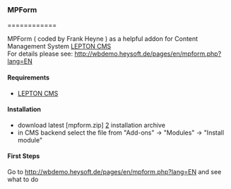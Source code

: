 ### MPForm
============

MPForm ( coded by Frank Heyne ) as a helpful addon for Content Management System [LEPTON CMS][1]<br />
For details please see: http://wbdemo.heysoft.de/pages/en/mpform.php?lang=EN

#### Requirements

* [LEPTON CMS][1]

#### Installation

* download latest [mpform.zip] [2] installation archive
* in CMS backend select the file from "Add-ons" -> "Modules" -> "Install module"

#### First Steps

Go to http://wbdemo.heysoft.de/pages/en/mpform.php?lang=EN and see what to do

[1]: http://lepton-cms.org "LEPTON CMS"
[2]: http://www.lepton-cms.com/lepador/modules/mpform.php
